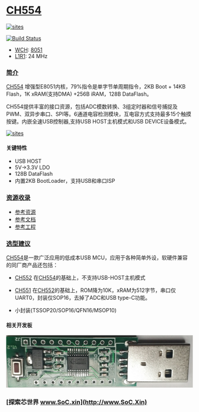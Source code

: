 ﻿# [CH554](https://github.com/SoCXin/CH554)

[![sites](http://182.61.61.133/link/resources/SoC.png)](http://www.SoC.Xin)

[![Build Status](https://github.com/SoCXin/CH554/workflows/CI/badge.svg)](https://github.com/SoCXin/CH554/actions/workflows/CI.yml)

* [WCH](http://www.wch.cn/): [8051](https://github.com/SoCXin/8051)
* [L1R1](https://github.com/SoCXin/Level): 24 MHz


### [简介](https://github.com/SoCXin/CH554/wiki)

[CH554](https://github.com/SoCXin/CH554) 增强型E8051内核，79%指令是单字节单周期指令，2KB Boot + 14KB Flash，1K xRAM(支持DMA) +256B iRAM，128B DataFlash。

CH554提供丰富的接口资源，包括ADC模数转换、3组定时器和信号捕捉及PWM、双异步串口、SPI等。6通道电容检测模块，互电容方式支持最多15个触摸按键。内嵌全速USB控制器,支持USB HOST主机模式和USB DEVICE设备模式。

[![sites](docs/CH554.png)](http://www.wch.cn/products/CH554.html)

#### 关键特性

* USB HOST
* 5V->3.3V LDO
* 128B DataFlash
* 内置2KB BootLoader，支持USB和串口ISP

### [资源收录](https://github.com/SoCXin)

* [参考资源](src/)
* [参考文档](docs/)
* [参考工程](project/)

### [选型建议](https://github.com/SoCXin)

[CH554](https://github.com/SoCXin/CH554)是一款广泛应用的低成本USB MCU，应用于各种简单外设，软硬件兼容的同厂商产品还包括：

* [CH552](http://www.wch.cn/products/CH552.html) 在[CH554](http://www.wch.cn/products/CH554.html)的基础上，不支持USB-HOST主机模式
* [CH551](http://www.wch.cn/products/CH551.html) 在[CH552](http://www.wch.cn/products/CH552.html)的基础上，ROM降为10K，xRAM为512字节，串口仅UART0，封装仅SOP16，去掉了ADC和USB type-C功能。

* 小封装(TSSOP20/SOP16/QFN16/MSOP10)

#### 相关开发板

[![sites](docs/B.png)](https://item.taobao.com/item.htm?spm=a230r.1.14.160.1b402171ANBDsc&id=598357002103&ns=1&abbucket=18#detail)

### [探索芯世界 www.SoC.xin](http://www.SoC.Xin)
